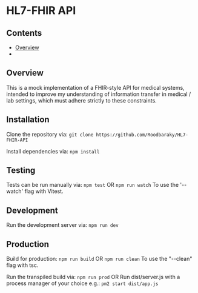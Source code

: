 # HL7-FHIR API

## Contents
- [Overview](#overview)
- 
## Overview
This is a mock implementation of a FHIR-style API for medical systems, intended to improve my understanding of information transfer in medical / lab settings, which must adhere strictly to these constraints.

## Installation
 Clone the repository via:
```git clone https://github.com/Roodbaraky/HL7-FHIR-API```

Install dependencies via:
```npm install```

## Testing
Tests can be run manually via:
```npm test```
OR
```npm run watch```
To use the '--watch' flag with Vitest.

## Development
Run the development server via:
```npm run dev```

## Production
Build for production:
```npm run build```
OR
```npm run clean```
To use the "--clean" flag with tsc.

Run the transpiled build via:
```npm run prod```
OR
Run dist/server.js with a process manager of your choice e.g.:
```pm2 start dist/app.js```
